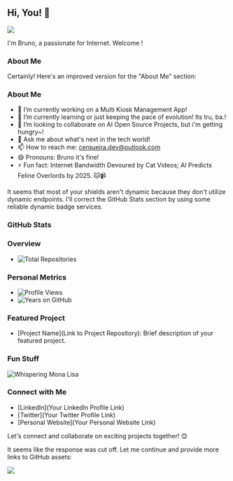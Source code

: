 ## Hi, You! 👋
<img src="https://user-images.githubusercontent.com/74038190/212257468-1e9a91f1-b626-4baa-b15d-5c385dfa7ed2.gif" style="max-width: 100%; display: inline-block;" data-target="animated-image.originalImage">

I'm Bruno, a passionate for Internet. Welcome ! 

### About Me
Certainly! Here's an improved version for the "About Me" section:

### About Me

- 🔭 I’m currently working on a Multi Kiosk Management App! 
- 🌱 I’m currently learning or just keeping the pace of evolution! Its tru, ba.!  
- 👯 I’m looking to collaborate on AI Open Source Projects, but i'm getting hungry~! 
- 💬 Ask me about what's next in the tech world!
- 📫 How to reach me: cerqueira.dev@outlook.com
- 😄 Pronouns: Bruno it's fine! 
- ⚡ Fun fact: Internet Bandwidth Devoured by Cat Videos; AI Predicts Feline Overlords by 2025. 🐱📹

It seems that most of your shields aren't dynamic because they don't utilize dynamic endpoints. I'll correct the GitHub Stats section by using some reliable dynamic badge services.

### GitHub Stats

### Overview

- ![Total Repositories](https://img.shields.io/badge/dynamic/json?label=Total%20Repositories&query=%24.public_repos&url=https%3A%2F%2Fapi.github.com%2Fusers%2Fxryv&color=blue&logo=github)

### Personal Metrics

- ![Profile Views](https://komarev.com/ghpvc/?username=xryv&label=Profile%20Views&color=blueviolet)
- ![Years on GitHub](https://img.shields.io/badge/dynamic/json?label=Years%20on%20GitHub&query=%24.created_at&url=https%3A%2F%2Fapi.github.com%2Fusers%2Fxryv&color=blue&logo=github&style=flat-square)

### Featured Project

- [Project Name](Link to Project Repository): Brief description of your featured project.

### Fun Stuff

![Whispering Mona Lisa](https://github.githubassets.com/images/mona-whisper.gif)

### Connect with Me

- [LinkedIn](Your LinkedIn Profile Link)
- [Twitter](Your Twitter Profile Link)
- [Personal Website](Your Personal Website Link)

Let's connect and collaborate on exciting projects together! 😊

It seems like the response was cut off. Let me continue and provide more links to GitHub assets:




<a target="_blank" rel="noopener noreferrer nofollow" href="https://user-images.githubusercontent.com/74038190/212257454-16e3712e-945a-4ca2-b238-408ad0bf87e6.gif" data-target="animated-image.originalLink"><img src="https://user-images.githubusercontent.com/74038190/212257454-16e3712e-945a-4ca2-b238-408ad0bf87e6.gif" style="max-width: 100%; display: inline-block;" data-target="animated-image.originalImage"></a>
